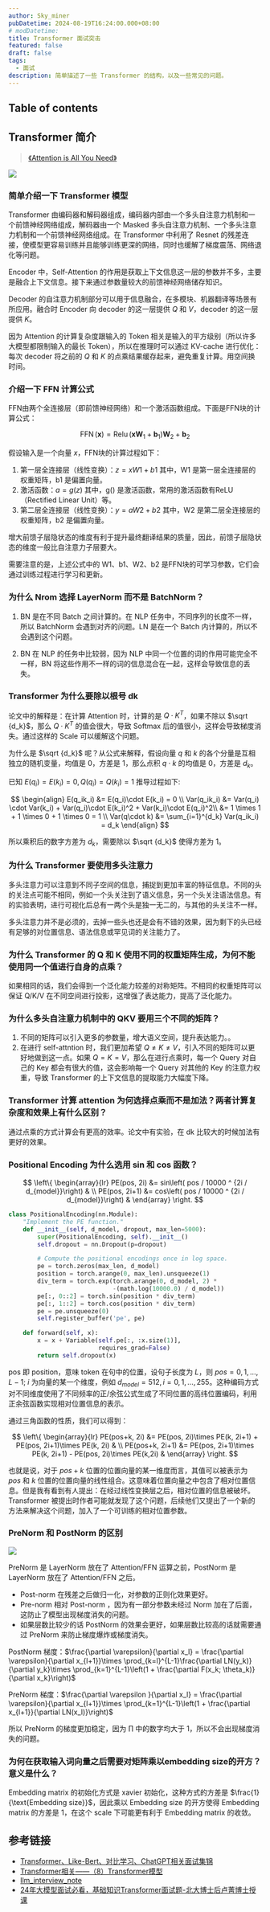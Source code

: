 ```yaml
---
author: Sky_miner
pubDatetime: 2024-08-19T16:24:00.000+08:00
# modDatetime:
title: Transformer 面试突击
featured: false
draft: false
tags:
  - 面试
description: 简单描述了一些 Transformer 的结构，以及一些常见的问题。
---
```


## Table of contents

## Transformer 简介

> [《Attention is All You Need》](https://arxiv.org/pdf/1706.03762)

![](@assets/images/transformer/transformer.png)

<!-- ### Vit 为什么加入 cls 分类 token？相比直接在最后用第一个有什么好处？

Token 可以捕获全局的信息，如果直接用第一个的话可能会跟第一个 Patch 有很强的关系，无法有效捕获其他 Patch 的信息。 -->

### 简单介绍一下 Transformer 模型

Transformer 由编码器和解码器组成，编码器内部由一个多头自注意力机制和一个前馈神经网络组成，解码器由一个 Masked 多头自注意力机制、一个多头注意力机制和一个前馈神经网络组成。在 Transformer 中利用了 Resnet 的残差连接，使模型更容易训练并且能够训练更深的网络，同时也缓解了梯度震荡、网络退化等问题。

Encoder 中，Self-Attention 的作用是获取上下文信息这一层的参数并不多，主要是融合上下文信息。接下来通过参数量较大的前馈神经网络储存知识。

Decoder 的自注意力机制部分可以用于信息融合，在多模块、机器翻译等场景有所应用。融合时 Encoder 向 decoder 的这一层提供 $Q$ 和 $V$，decoder 的这一层提供 $K$。

因为 Attention 的计算复杂度跟输入的 Token 相关是输入的平方级别（所以许多大模型都限制输入的最长 Token），所以在推理时可以通过 KV-cache 进行优化：每次 decoder 将之前的 $Q$ 和 $K$ 的点乘结果缓存起来，避免重复计算。用空间换时间。

### 介绍一下 FFN 计算公式

FFN由两个全连接层（即前馈神经网络）和一个激活函数组成。下面是FFN块的计算公式：

$$
\operatorname{FFN}(\boldsymbol{x})=\operatorname{Relu}\left(\boldsymbol{x} \boldsymbol{W}_{1}+\boldsymbol{b}_{1}\right) \boldsymbol{W}_{2}+\boldsymbol{b}_{2}
$$

假设输入是一个向量 $x$，FFN块的计算过程如下：

1. 第一层全连接层（线性变换）：$z = xW1 + b1$ 其中，W1 是第一层全连接层的权重矩阵，b1 是偏置向量。
2. 激活函数：$a = g(z)$ 其中，g() 是激活函数，常用的激活函数有ReLU（Rectified Linear Unit）等。
3. 第二层全连接层（线性变换）：$y = aW2 + b2$ 其中，W2 是第二层全连接层的权重矩阵，b2 是偏置向量。

增大前馈子层隐状态的维度有利于提升最终翻译结果的质量，因此，前馈子层隐状态的维度一般比自注意力子层要大。

需要注意的是，上述公式中的 W1、b1、W2、b2 是FFN块的可学习参数，它们会通过训练过程进行学习和更新。

### 为什么 Nrom 选择 LayerNorm 而不是 BatchNorm？

1. BN 是在不同 Batch 之间计算的。在 NLP 任务中，不同序列的长度不一样，所以 BatchNorm 会遇到对齐的问题。LN 是在一个 Batch 内计算的，所以不会遇到这个问题。

2. BN 在 NLP 的任务中比较弱，因为 NLP 中同一个位置的词的作用可能完全不一样，BN 将这些作用不一样的词的信息混合在一起，这样会导致信息的丢失。

### Transformer 为什么要除以根号 dk

论文中的解释是：在计算 Attention 时，计算的是 $Q \cdot K^T$，如果不除以 $\sqrt {d_k}$，那么 $Q \cdot K^T$ 的值会很大，导致 Softmax 后的值很小，这样会导致梯度消失。通过这样的 Scale 可以缓解这个问题。

为什么是 $\sqrt {d_k}$ 呢？从公式来解释，假设向量 $q$ 和 $k$ 的各个分量是互相独立的随机变量，均值是 $0$，方差是 $1$，那么点积 $q\cdot k$ 的均值是 $0$，方差是 $d_k$。

已知 $E(q_i) = E(k_i) = 0, Q(q_i) = Q(k_i) = 1$ 推导过程如下:

$$
\begin{align}
E(q_ik_i) &= E(q_i)\cdot E(k_i) = 0 \\
Var(q_ik_i) &= Var(q_i) \cdot Var(k_i) + Var(q_i)\cdot E(k_i)^2 + Var(k_i)\cdot E(q_i)^2\\
            &= 1 \times 1 + 1 \times 0 + 1 \times 0 = 1 \\
Var(q\cdot k) &= \sum_{i=1}^{d_k} Var(q_ik_i) = d_k
\end{align}
$$

所以乘积后的数字方差为 $d_k$，需要除以 $\sqrt {d_k}$ 使得方差为 $1$。

### 为什么 Transformer 要使用多头注意力

多头注意力可以注意到不同子空间的信息，捕捉到更加丰富的特征信息。不同的头的关注点可能不相同，例如一个头关注到了语义信息，另一个头关注语法信息。有的实验表明，进行可视化后总有一两个头是独一无二的，与其他的头关注不一样。

多头注意力并不是必须的，去掉一些头也还是会有不错的效果，因为剩下的头已经有足够的对位置信息、语法信息或罕见词的关注能力了。

### 为什么 Transformer 的 Q 和 K 使用不同的权重矩阵生成，为何不能使用同一个值进行自身的点乘？

如果相同的话，我们会得到一个泛化能力较差的对称矩阵。不相同的权重矩阵可以保证 Q/K/V 在不同空间进行投影，这增强了表达能力，提高了泛化能力。

### 为什么多头自注意力机制中的 QKV 要用三个不同的矩阵？

1. 不同的矩阵可以引入更多的参数量，增大语义空间，提升表达能力。。
2. 在进行 self-attntion 时，我们更加希望 $Q\neq K \neq V$，引入不同的矩阵可以更好地做到这一点。如果 $Q=K=V$，那么在进行点乘时，每一个 Query 对自己的 Key 都会有很大的值，这会影响每一个 Query 对其他的 Key 的注意力权重，导致 Transformer 的上下文信息的提取能力大幅度下降。

### Transformer 计算 attention 为何选择点乘而不是加法？两者计算复杂度和效果上有什么区别？

通过点乘的方式计算会有更高的效率。论文中有实验，在 dk 比较大的时候加法有更好的效果。

### Positional Encoding 为什么选用 sin 和 cos 函数？

$$
\left\{
             \begin{array}{lr}
             PE(pos, 2i) &= sin\left( pos / 10000 ^ {2i / d_{model}}\right) &  \\
             PE(pos, 2i+1) &= cos\left( pos / 10000 ^ {2i / d_{model}}\right) &
             \end{array}
\right.
$$

```python
class PositionalEncoding(nn.Module):
    "Implement the PE function."
    def __init__(self, d_model, dropout, max_len=5000):
        super(PositionalEncoding, self).__init__()
        self.dropout = nn.Dropout(p=dropout)

        # Compute the positional encodings once in log space.
        pe = torch.zeros(max_len, d_model)
        position = torch.arange(0, max_len).unsqueeze(1)
        div_term = torch.exp(torch.arange(0, d_model, 2) *
                             -(math.log(10000.0) / d_model))
        pe[:, 0::2] = torch.sin(position * div_term)
        pe[:, 1::2] = torch.cos(position * div_term)
        pe = pe.unsqueeze(0)
        self.register_buffer('pe', pe)

    def forward(self, x):
        x = x + Variable(self.pe[:, :x.size(1)],
                         requires_grad=False)
        return self.dropout(x)
```

pos 即 position，意味 token 在句中的位置，设句子长度为 $L$，则 $pos = 0,1,\ldots, L-1$; $i$ 为向量的某一个维度，例如 $d_{model} = 512, i = 0,1,\ldots, 255$。这种编码方式对不同维度使用了不同频率的正/余弦公式生成了不同位置的高纬位置编码，利用正余弦函数实现相对位置信息的表示。

通过三角函数的性质，我们可以得到：

$$
\left\{
             \begin{array}{lr}
             PE(pos+k, 2i) &= PE(pos, 2i)\times PE(k, 2i+1) + PE(pos, 2i+1)\times PE(k, 2i) &  \\
             PE(pos+k, 2i+1) &= PE(pos, 2i+1)\times PE(k, 2i+1) - PE(pos, 2i)\times PE(k,2i) &
             \end{array}
\right.
$$

也就是说，对于 $pos+k$ 位置的位置向量的某一维度而言，其值可以被表示为 $pos$ 和 $k$ 位置的位置向量的线性组合。这意味着位置向量之中包含了相对位置信息。但是我有看到有人提出：在经过线性变换层之后，相对位置的信息被破坏。Transformer 被提出时作者可能就发现了这个问题，后续他们又提出了一个新的方法来解决这个问题，加入了一个可训练的相对位置参数。

### PreNorm 和 PostNorm 的区别

![](@assets/images/transformer/norm.jpeg)

PreNorm 是 LayerNorm 放在了 Attention/FFN 运算之前，PostNorm 是 LayerNorm 放在了 Attention/FFN 之后。

- Post-norm 在残差之后做归一化，对参数的正则化效果更好。
- Pre-norm 相对 Post-norm ，因为有一部分参数未经过 Norm 加在了后面，这防止了模型出现梯度消失的问题。
- 如果层数比较少的话 PostNorm 的效果会更好，如果层数比较高的话就需要通过 PreNorm 来防止梯度爆炸或梯度消失。

PostNorm 梯度：$\frac{\partial \varepsilon}{\partial x_l} = \frac{\partial \varepsilon}{\partial x_{l+1}}\times \prod_{k=l}^{L-1}\frac{\partial LN(y_k)}{\partial y_k}\times \prod_{k=1}^{L-1}\left(1 + \frac{\partial F(x_k; \theta_k)}{\partial x_k}\right)$

PreNorm 梯度：$\frac{\partial \varepsilon }{\partial x_l} = \frac{\partial \varepsilon}{\partial x_{l+1}}\times \prod_{k=1}^{L-1}\left(1 + \frac{\partial x_{l+1}}{\partial LN(x_l)}\right)$

所以 PreNorm 的梯度更加稳定，因为 $\prod$ 中的数字均大于 $1$，所以不会出现梯度消失的问题。

### 为何在获取输入词向量之后需要对矩阵乘以embedding size的开方？意义是什么？

Embedding matrix 的初始化方式是 xavier 初始化，这种方式的方差是 $\frac{1}{\text{Embedding size}}$，因此乘以 Embedding size 的开方使得 Embedding matrix 的方差是 $1$，在这个 scale 下可能更有利于 Embedding matrix 的收敛。

## 参考链接

- [Transformer、Like-Bert、对比学习、ChatGPT相关面试集锦](https://zhuanlan.zhihu.com/p/149634836)
- [Transformer相关——（8）Transformer模型](https://ifwind.github.io/2021/08/18/Transformer%E7%9B%B8%E5%85%B3%E2%80%94%E2%80%94%EF%BC%888%EF%BC%89Transformer%E6%A8%A1%E5%9E%8B/#decoder%E5%B1%82)
- [llm_interview_note](https://github.com/wdndev/llm_interview_note/tree/main)
- [24年大模型面试必看，基础知识Transformer面试题-北大博士后卢菁博士授课](https://www.bilibili.com/video/BV13x421S7bi/?share_source=copy_web&vd_source=014f498a4d1a2f08f4e4de7b447bdb63)
